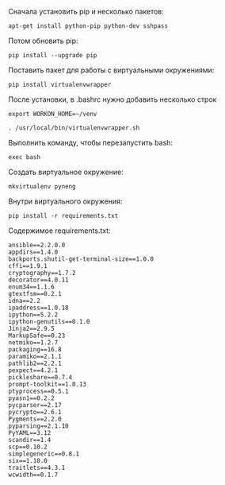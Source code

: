
Сначала установить pip и несколько пакетов:
```
apt-get install python-pip python-dev sshpass
```
Потом обновить pip:
```
pip install --upgrade pip
```

Поставить пакет для работы с виртуальными окружениями:
```
pip install virtualenvwrapper
```

После установки, в .bashrc нужно добавить несколько строк
```
export WORKON_HOME=~/venv

. /usr/local/bin/virtualenvwrapper.sh
```

Выполнить команду, чтобы перезапустить bash:
```
exec bash
```

Создать виртуальное окружение:
```
mkvirtualenv pyneng
```

Внутри виртуального окружения:
```
pip install -r requirements.txt
```

Содержимое requirements.txt:
```
ansible==2.2.0.0
appdirs==1.4.0
backports.shutil-get-terminal-size==1.0.0
cffi==1.9.1
cryptography==1.7.2
decorator==4.0.11
enum34==1.1.6
gtextfsm==0.2.1
idna==2.2
ipaddress==1.0.18
ipython==5.2.2
ipython-genutils==0.1.0
Jinja2==2.9.5
MarkupSafe==0.23
netmiko==1.2.7
packaging==16.8
paramiko==2.1.1
pathlib2==2.2.1
pexpect==4.2.1
pickleshare==0.7.4
prompt-toolkit==1.0.13
ptyprocess==0.5.1
pyasn1==0.2.2
pycparser==2.17
pycrypto==2.6.1
Pygments==2.2.0
pyparsing==2.1.10
PyYAML==3.12
scandir==1.4
scp==0.10.2
simplegeneric==0.8.1
six==1.10.0
traitlets==4.3.1
wcwidth==0.1.7
```
